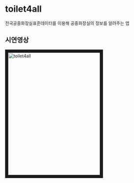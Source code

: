 # toilet4all
전국공중화장실표준데이터를 이용해 공중화장실의 정보를 알려주는 앱

## 시연영상
<a href="http://www.youtube.com/watch?feature=player_embedded&v=q-CVwNet9ak&t=142s
" target="_blank"><img src="https://user-images.githubusercontent.com/50787869/84682329-7574ac80-af70-11ea-8bad-7f06ad1bf09f.jpg" 
alt="toilet4all" width="300" height="400" border="10" /></a>
